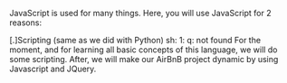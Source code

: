 JavaScript is used for many things. Here, you will use JavaScript for 2 reasons:

[.]Scripting (same as we did with Python)
sh: 1: q: not found
For the moment, and for learning all basic concepts of this language, we will do some scripting. After, we will make our AirBnB project dynamic by using Javascript and JQuery.
